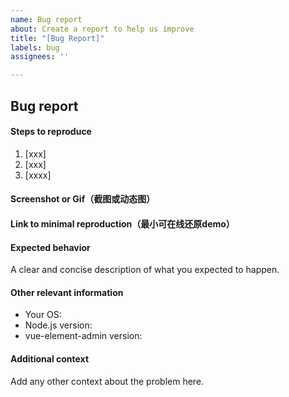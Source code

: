 ```yaml
---
name: Bug report
about: Create a report to help us improve
title: "[Bug Report]"
labels: bug
assignees: ''

---
```

<!--
    Note: In order to better solve your problem, please refer to the template to provide complete information, accurately describe the problem, and the incomplete information issue will be closed.
-->
## Bug report

#### Steps to reproduce

1. [xxx]
2. [xxx]
3. [xxxx]

#### Screenshot or Gif（截图或动态图）


#### Link to minimal reproduction（最小可在线还原demo）

<!--
Please only use Codepen, JSFiddle, CodeSandbox or a github repo
-->

#### Expected behavior
A clear and concise description of what you expected to happen.

#### Other relevant information
- Your OS:
- Node.js version:
- vue-element-admin version:

#### Additional context
Add any other context about the problem here.
